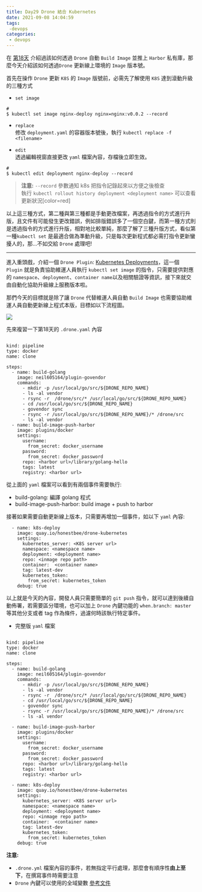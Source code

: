 ```yaml
---
title: Day29 Drone 結合 Kubernetes
date: 2021-09-08 14:04:59
tags:
 -devops
categories:
 - devops
---
```


在 [第18天](https://ithelp.ithome.com.tw/articles/10223275) 介紹過該如何透過 `Drone` 自動 `Build Image` 並推上 `Harbor` 私有庫，那麼今天介紹該如何透過`Drone` 更新線上環境的 `Image` 版本號。

首先在操作 `Drone` 更新 `K8S` 的 `Image` 版號前，必需先了解使用 `K8S` 達到滾動升級的三種方式

-   `set image`

```
#
$ kubectl set image nginx-deploy nginx=nginx:v0.0.2 --record
```

-   `replace`  
    修改 `deployment.yaml` 的容器版本號後，執行 `kubectl replace -f <filename>`
    
-   `edit`  
    透過編輯視窗直接更改 `yaml` 檔案內容，存檔後立即生效。
    

```
#
$ kubectl edit deployment nginx-deploy --record
```

> **注意:** `--record` 參數通知 k8s 把指令記錄起來以方便之後檢查  
> 執行 `kubectl rollout history deployment <deployment name>` 可以查看更新狀況\[color=red\]

以上這三種方式，第二種與第三種都是手動更改檔案，再透過指令的方式進行升版，且文件有可能發生更改錯誤，例如排版錯誤多了一個空白鍵，而第一種方式則是透過指令的方式進行升版，相對地比較單純，那麼了解了三種升版方式，看似第一種`kubectl set` 是最適合做為準動升級，只是每次更新程式都必需打指令更新蠻擾人的，那...不如交給 `Drone` 處理吧!

___

進入重頭戲，介紹一個 `Drone Plugin`: [Kubernetes Deployments](http://plugins.drone.io/mactynow/drone-kubernetes/)，這一個 `Plugin` 就是負責協助維運人員執行 `kubectl set image` 的指令，只需要提供對應的 `namespace`、`deployment`、`container name`以及相關驗證等資訊，接下來就交由自動化協助升級線上服務版本啦。

那們今天的目標就是除了讓 `Drone` 代替維運人員自動 `Build Image` 也需要協助維運人員自動更新線上程式本版，目標如以下流程圖。

![](https://i.imgur.com/W9GkTp0.png)

先來複習一下第18天的 `.drone.yaml` 內容

```

kind: pipeline
type: docker      
name: clone       

steps:
  - name: build-golang                                                
    image: neil605164/plugin-govendor                                 
    commands:                                                         
      - mkdir -p /usr/local/go/src/${DRONE_REPO_NAME}                 
      - ls -al vendor                                                 
      - rsync -r  /drone/src/* /usr/local/go/src/${DRONE_REPO_NAME}   
      - cd /usr/local/go/src/${DRONE_REPO_NAME}                       
      - govendor sync                                                 
      - rsync -r /usr/local/go/src/${DRONE_REPO_NAME}/* /drone/src    
      - ls -al vendor                                                 
  - name: build-image-push-harbor                                     
    image: plugins/docker                                             
    settings:
      username:                                                       
        from_secret: docker_username
      password:                                                       
        from_secret: docker_password
      repo: <harbor url>/library/golang-hello                         
      tags: latest                                                    
      registry: <harbor url>                                          
```

從上面的 `yaml` 檔案可以看到有兩個事件需要執行:

-   build-golang: 編譯 golang 程式
-   build-image-push-harbor: build image + push to harbor

接著如果需要自動更新線上版本，只需要再增加一個事件，如以下 `yaml` 內容:

```
  - name: k8s-deploy                                                  
    image: quay.io/honestbee/drone-kubernetes                         
    settings:
      kubernetes_server: <K8S server url>                             
      namespace: <namespace name>                                     
      deployment: <deployment name>                                   
      repo: <inmage repo path>                                        
      container:  <container name>                                    
      tag: latest-dev                                                 
      kubernetes_token:                                               
        from_secret: kubernetes_token
    debug: true                              
```

以上就是今天的內容，開發人員只需要簡單的 `git push` 指令，就可以達到後續自動佈署，若需要區分環境，也可以加上 `Drone` 內鍵功能的 `when.branch: master` 等其他分支或者 tag 作為條件，過濾何時該執行特定事件。

-   完整版 `yaml` 檔案

```

kind: pipeline
type: docker      
name: clone       

steps:
  - name: build-golang                                                
    image: neil605164/plugin-govendor                                 
    commands:                                                         
      - mkdir -p /usr/local/go/src/${DRONE_REPO_NAME}                 
      - ls -al vendor                                                 
      - rsync -r  /drone/src/* /usr/local/go/src/${DRONE_REPO_NAME}   
      - cd /usr/local/go/src/${DRONE_REPO_NAME}                       
      - govendor sync                                                 
      - rsync -r /usr/local/go/src/${DRONE_REPO_NAME}/* /drone/src    
      - ls -al vendor                                                 

  - name: build-image-push-harbor                                     
    image: plugins/docker                                             
    settings:
      username:                                                       
        from_secret: docker_username
      password:                                                       
        from_secret: docker_password
      repo: <harbor url>/library/golang-hello                         
      tags: latest                                                    
      registry: <harbor url>  
      
  - name: k8s-deploy                                                  
    image: quay.io/honestbee/drone-kubernetes                         
    settings:
      kubernetes_server: <K8S server url>                             
      namespace: <namespace name>                                     
      deployment: <deployment name>                                   
      repo: <inmage repo path>                                        
      container:  <container name>                                    
      tag: latest-dev                                                 
      kubernetes_token:                                               
        from_secret: kubernetes_token
    debug: true                                                       
```

**注意:**

-   `.drone.yml` 檔案內容的事件，若無指定平行處理，那麼會有順序性**由上至下**，在撰寫事件時需要注意
-   `Drone` 內鍵可以使用的全域變數 [參考文件](https://docker-runner.docs.drone.io/configuration/environment/variables/)
